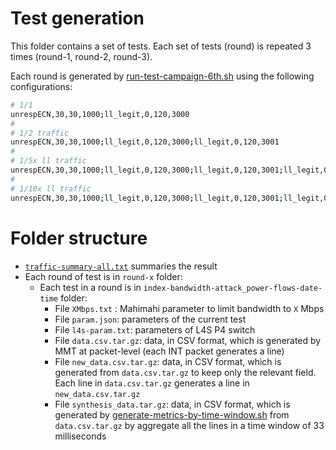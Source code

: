 # Test generation

This folder contains a set of tests. Each set of tests (round) is repeated 3 times (round-1, round-2, round-3).

Each round is generated by [run-test-campaign-6th.sh](run-test-campaign-6th.sh) using the following configurations:

```bash
# 1/1
unrespECN,30,30,1000;ll_legit,0,120,3000
#
# 1/2 traffic
unrespECN,30,30,1000;ll_legit,0,120,3000;ll_legit,0,120,3001
#
# 1/5x ll traffic
unrespECN,30,30,1000;ll_legit,0,120,3000;ll_legit,0,120,3001;ll_legit,0,120,3002;ll_legit,0,120,3003;ll_legit,0,120,3004
#
# 1/10x ll traffic
unrespECN,30,30,1000;ll_legit,0,120,3000;ll_legit,0,120,3001;ll_legit,0,120,3002;ll_legit,0,120,3003;ll_legit,0,120,3004;ll_legit,0,120,3005;ll_legit,0,120,3006;ll_legit,0,120,3007;ll_legit,0,120,3008;ll_legit,0,120,3009
```

# Folder structure

- [`traffic-summary-all.txt`](traffic-summary-all.txt) summaries the result 
- Each round of test is in `round-x` folder:
   - Each test in a round is in `index-bandwidth-attack_power-flows-date-time` folder:
      - File `XMbps.txt` : Mahimahi parameter to limit bandwidth to `X` Mbps
      - File `param.json`: parameters of the current test
      - File `l4s-param.txt`: parameters of L4S P4 switch
      - File `data.csv.tar.gz`: data, in CSV format, which is generated by MMT at packet-level (each INT packet generates a line)
      - File `new_data.csv.tar.gz`: data, in CSV format, which is generated from `data.csv.tar.gz` to keep only the relevant field. Each line in `data.csv.tar.gz` generates a line in `new_data.csv.tar.gz`
      - File `synthesis_data.tar.gz`: data, in CSV format, which is generated by [generate-metrics-by-time-window.sh](https://github.com/mosaico-anr/p4-int-l4s/blob/main/testbed/measure-quic/fifth-test/generate-metrics-by-time-window.sh) from `data.csv.tar.gz` by aggregate all the lines in a time window of 33 milliseconds

